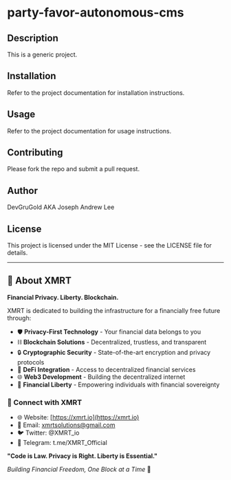 # party-favor-autonomous-cms

## Description
This is a generic project.

## Installation
Refer to the project documentation for installation instructions.

## Usage
Refer to the project documentation for usage instructions.

## Contributing
Please fork the repo and submit a pull request.

## Author
DevGruGold AKA Joseph Andrew Lee

## License
This project is licensed under the MIT License - see the LICENSE file for details.


<!-- XMRT Footer -->
---

## 🔐 About XMRT

**Financial Privacy. Liberty. Blockchain.**

XMRT is dedicated to building the infrastructure for a financially free future through:

- 🛡️ **Privacy-First Technology** - Your financial data belongs to you
- ⛓️ **Blockchain Solutions** - Decentralized, trustless, and transparent
- 🔒 **Cryptographic Security** - State-of-the-art encryption and privacy protocols
- 💎 **DeFi Integration** - Access to decentralized financial services
- 🌐 **Web3 Development** - Building the decentralized internet
- 🚀 **Financial Liberty** - Empowering individuals with financial sovereignty

### 🔗 Connect with XMRT

- 🌐 Website: [https://xmrt.io](https://xmrt.io)
- 📧 Email: xmrtsolutions@gmail.com
- 🐦 Twitter: @XMRT_io
- 💬 Telegram: t.me/XMRT_Official

**"Code is Law. Privacy is Right. Liberty is Essential."**

*Building Financial Freedom, One Block at a Time* 🚀
